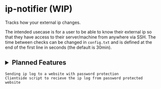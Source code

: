 # ip-notifier (WIP)
Tracks how your external ip changes.

The intended usecase is for a user to be able to know their external ip so that they have access to their server/machine from anywhere via SSH.
The time between checks can be changed in `config.txt` and is defined at the end of the first line in seconds (the default is 30min).

## <details><summary> Planned Features </summary>
  
```
Sending ip log to a website with password protection
Clientside script to recieve the ip log from password protected website
```

</details>
